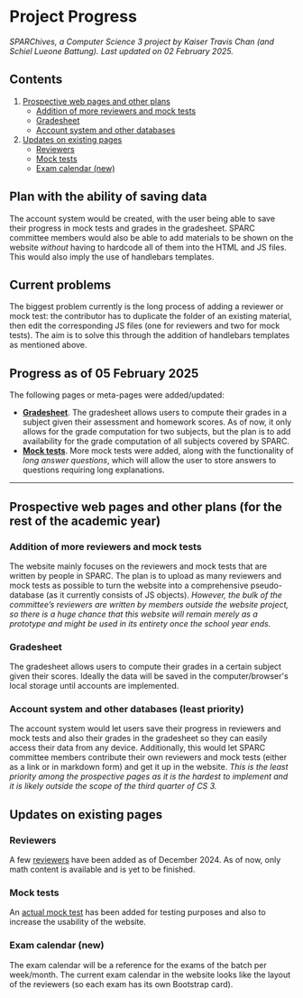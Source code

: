 # Project Progress
*_SPARChives_, a Computer Science 3 project by Kaiser Travis Chan (and Schiel Lueone Battung). Last updated on 02 February 2025.*

## Contents
1. [Prospective web pages and other plans](#prospective-web-pages-and-other-plans-for-the-rest-of-the-academic-year)
   - [Addition of more reviewers and mock tests](#addition-of-more-reviewers-and-mock-tests)
   - [Gradesheet](#gradesheet)
   - [Account system and other databases](#account-system-and-other-databases-least-priority)
2. [Updates on existing pages](#updates-on-existing-pages)
   - [Reviewers](#reviewers)
   - [Mock tests](#mock-tests)
   - [Exam calendar (new)](#exam-calendar-new)
  
## Plan with the ability of saving data

The account system would be created, with the user being able to save their progress in mock tests and grades in the gradesheet. SPARC committee members would also be able to add materials to be shown on the website *without* having to hardcode all of them into the HTML and JS files. This would also imply the use of handlebars templates.

## Current problems

The biggest problem currently is the long process of adding a reviewer or mock test: the contributor has to duplicate the folder of an existing material, then edit the corresponding JS files (one for reviewers and two for mock tests). The aim is to solve this through the addition of handlebars templates as mentioned above.

## Progress as of 05 February 2025

The following pages or meta-pages were added/updated:
- **[Gradesheet](#gradesheet)**. The gradesheet allows users to compute their grades in a subject given their assessment and homework scores. As of now, it only allows for the grade computation for two subjects, but the plan is to add availability for the grade computation of all subjects covered by SPARC.
- **[Mock tests](https://mathematicalcoder.github.io/sparchives/public/mocktests/)**. More mock tests were added, along with the functionality of *long answer questions*, which will allow the user to store answers to questions requiring long explanations.

-----

## Prospective web pages and other plans (for the rest of the academic year)
### Addition of more reviewers and mock tests
The website mainly focuses on the reviewers and mock tests that are written by people in SPARC. The plan is to upload as many reviewers and mock tests as possible to turn the website into a comprehensive pseudo-database (as it currently consists of JS objects). _However, the bulk of the committee’s reviewers are written by members outside the website project, so there is a huge chance that this website will remain merely as a prototype and might be used in its entirety once the school year ends._
### Gradesheet
The gradesheet allows users to compute their grades in a certain subject given their scores. Ideally the data will be saved in the computer/browser's local storage until accounts are implemented.
### Account system and other databases (least priority)
The account system would let users save their progress in reviewers and mock tests and also their grades in the gradesheet so they can easily access their data from any device. Additionally, this would let SPARC committee members contribute their own reviewers and mock tests (either as a link or in markdown form) and get it up in the website. _This is the least priority among the prospective pages as it is the hardest to implement and it is likely outside the scope of the third quarter of CS 3._
## Updates on existing pages
### Reviewers
A few [reviewers](https://wdprojsrbattungchan.glitch.me/reviewers) have been added as of December 2024. As of now, only math content is available and is yet to be finished.
### Mock tests
An [actual mock test](https://wdprojsrbattungchan.glitch.me/mocktests/math3/stepfunc/) has been added for testing purposes and also to increase the usability of the website.
### Exam calendar (new)
The exam calendar will be a reference for the exams of the batch per week/month. The current exam calendar in the website looks like the layout of the reviewers (so each exam has its own Bootstrap card).

